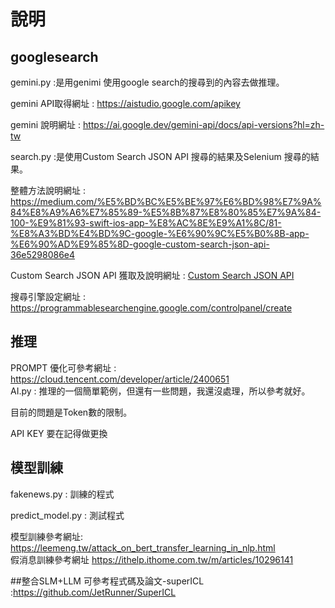 # 說明
## googlesearch
gemini.py :是用genimi 使用google search的搜尋到的內容去做推理。

gemini API取得網址 : https://aistudio.google.com/apikey

gemini 說明網址 : https://ai.google.dev/gemini-api/docs/api-versions?hl=zh-tw

search.py :是使用Custom Search JSON API 搜尋的結果及Selenium 搜尋的結果。

整體方法說明網址 : https://medium.com/%E5%BD%BC%E5%BE%97%E6%BD%98%E7%9A%84%E8%A9%A6%E7%85%89-%E5%8B%87%E8%80%85%E7%9A%84-100-%E9%81%93-swift-ios-app-%E8%AC%8E%E9%A1%8C/81-%E8%A3%BD%E4%BD%9C-google-%E6%90%9C%E5%B0%8B-app-%E6%90%AD%E9%85%8D-google-custom-search-json-api-36e5298086e4

Custom Search JSON API 獲取及說明網址 : [Custom Search JSON API](https://developers.google.com/custom-search/v1/introduction?hl=zh-tw)

搜尋引擎設定網址 : https://programmablesearchengine.google.com/controlpanel/create

## 推理

PROMPT 優化可參考網址 : https://cloud.tencent.com/developer/article/2400651  
AI.py : 推理的一個簡單範例，但還有一些問題，我還沒處理，所以參考就好。

目前的問題是Token數的限制。

API KEY 要在記得做更換

## 模型訓練

fakenews.py : 訓練的程式

predict_model.py : 測試程式

模型訓練參考網址:
https://leemeng.tw/attack_on_bert_transfer_learning_in_nlp.html  
假消息訓練參考網址
https://ithelp.ithome.com.tw/m/articles/10296141

##整合SLM+LLM
可參考程式碼及論文-superICL :https://github.com/JetRunner/SuperICL 
